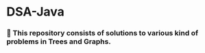 # DSA-Java

### 📖 This repository consists of solutions to various kind of problems in Trees and Graphs.
